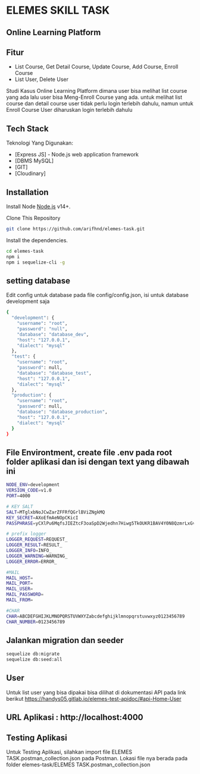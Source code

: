 # ELEMES SKILL TASK
## Online Learning Platform

## Fitur 
- List Course, Get Detail Course, Update Course, Add Course, Enroll Course
- List User, Delete User

Studi Kasus Online Learning Platform dimana user bisa melihat list course yang ada lalu user bisa Meng-Enroll Course yang ada. untuk melihat list course dan detail course user tidak perlu login terlebih dahulu, namun untuk Enroll Course User diharuskan login terlebih dahulu

## Tech Stack
Teknologi Yang Digunakan:
- [Express JS] - Node.js web application framework
- [DBMS MySQL]
- [GIT]
- [Cloudinary] 

## Installation

Install Node [Node.js](https://nodejs.org/) v14+.

Clone This Repository
```sh
git clone https://github.com/arifhnd/elemes-task.git
```

Install the dependencies.

```sh
cd elemes-task
npm i
npm i sequelize-cli -g
```
## setting database
Edit config untuk database pada file config/config.json, isi untuk database development saja
```sh
{
  "development": {
    "username": "root",
    "password": "null",
    "database": "database_dev",
    "host": "127.0.0.1",
    "dialect": "mysql"
  },
  "test": {
    "username": "root",
    "password": null,
    "database": "database_test",
    "host": "127.0.0.1",
    "dialect": "mysql"
  },
  "production": {
    "username": "root",
    "password": null,
    "database": "database_production",
    "host": "127.0.0.1",
    "dialect": "mysql"
  }
}
```

## File Environtment, create file .env pada root folder aplikasi dan isi dengan text yang dibawah ini
```sh
NODE_ENV=development
VERSION_CODE=v1.0
PORT=4000

# KEY SALT
SALT=MTglxbNoJCwZarZFFRfQGrlBViZNgkMQ
KEY_SECRET=AXoEfmAeNOpCKicI
PASSPHRASE=yCXlPu6MqfsJIEZtcF3oaSpD2Wjedhn7Hiwg5TkOUKR1BAV4Y0N8QzmrLxGvb9

# prefix logger
LOGGER_REQUEST=REQUEST_
LOGGER_RESULT=RESULT_
LOGGER_INFO=INFO_
LOGGER_WARNING=WARNING_
LOGGER_ERROR=ERROR_

#MAIL
MAIL_HOST=
MAIL_PORT=
MAIL_USER=
MAIL_PASSWORD=
MAIL_FROM=

#CHAR
CHAR=ABCDEFGHIJKLMNOPQRSTUVWXYZabcdefghijklmnopqrstuvwxyz0123456789
CHAR_NUMBER=0123456789

```

## Jalankan migration dan seeder
```sh
sequelize db:migrate
sequelize db:seed:all
```

## User
Untuk list user yang bisa dipakai bisa dilihat di dokumentasi API pada link berikut https://handys05.gitlab.io/elemes-test-apidoc/#api-Home-User

## URL Aplikasi : http://localhost:4000

## Testing Aplikasi
Untuk Testing Aplikasi, silahkan import file ELEMES TASK.postman_collection.json pada Postman. Lokasi file nya berada pada folder elemes-task/ELEMES TASK.postman_collection.json